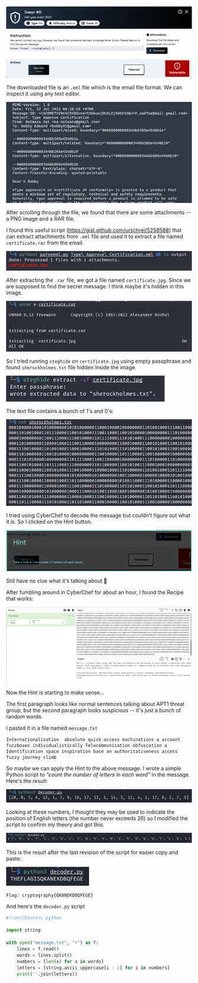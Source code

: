 ![](attachments/20220728092237.png)

The downloaded file is an `.eml` file which is the email file format. We can inspect it using any text editor.

![](attachments/20220729155411.png)

After scrolling through the file, we found that there are some attachments -- a PNG image and a RAR file.

I found this useful script (https://gist.github.com/urschrei/5258588) that can extract attachments from `.eml` file and used it to extract a file named `certificate.rar` from the email.

![](attachments/20220729161011.png)

After extracting the `.rar` file, we got a file named `certificate.jpg`. Since we are supposed to find the secret message. I think maybe it's hidden in this image.

![](attachments/20220729161155.png)

So I tried running `steghide` on `certificate.jpg` using empty passphrase and found `sherockholmes.txt` file hidden inside the image.

![](attachments/20220729161234.png)

The text file contains a bunch of 1's and 0's:

![](attachments/20220729161333.png)

I tried using CyberChef to decode the message but couldn't figure out what it is. So I clicked on the Hint button.

![](attachments/20220729164205.png)

Still have no clue what it's talking about 🤨

After fumbling around in CyberChef for about an hour, I found the Recipe that works:

![](attachments/20220729161852.png)

Now the Hint is starting to make sense...

The first paragraph looks like normal sentences talking about APT1 threat group, but the second paragraph looks suspicious -- it's just a bunch of random words.

I pasted it in a file named `message.txt`

```
Internationalization  absolute quick access machinations a account fuzzboxes individualistically Telecommunication obfuscation a  Identification space inspiration base an authoritativeness access fuzzy journey climb
```

So maybe we can apply the Hint to the above message. I wrote a simple Python script to _"count the number of letters in each word"_ in the message. Here's the result:

![](attachments/20220729163307.png)

Looking at these numbers, I thought they may be used to indicate the position of English letters (the number never exceeds 26) so I modified the script to confirm my theory and got this:

![](attachments/20220729163819.png)

This is the result after the last revision of the script for easier copy and paste:

![](attachments/20220729165050.png)

```
Flag: cryptography{QKANEKDBQFEGE}
```

And here's the `decoder.py` script

```python
#!/usr/bin/env python

import string

with open("message.txt", "r") as f:
	lines = f.read()
	words = lines.split()
	numbers = [len(x) for x in words]
	letters = [string.ascii_uppercase[i - 1] for i in numbers]
	print(''.join(letters))
```
